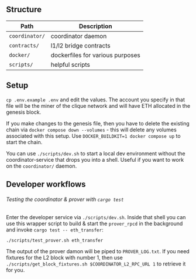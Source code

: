 ## Structure

|Path|Description|
|-|-|
|`coordinator/`|coordinator daemon|
|`contracts/`|l1/l2 bridge contracts|
|`docker/`|dockerfiles for various purposes|
|`scripts/`|helpful scripts|

## Setup
`cp .env.example .env` and edit the values. The account you specify in that file will be the miner of the clique network and will have ETH allocated in the genesis block.

If you make changes to the genesis file, then you have to delete the existing chain via `docker compose down --volumes` - this will delete any volumes associated with this setup.
Use `DOCKER_BUILDKIT=1 docker compose up` to start the chain.

You can use `./scripts/dev.sh` to start a local dev environment without the coordinator-service that drops you into a shell. Useful if you want to work on the `coordinator/` daemon.

## Developer workflows
###### Testing the coordinator & prover with `cargo test`
Enter the developer service via `./scripts/dev.sh`.
Inside that shell you can use this wrapper script to build & start the `prover_rpcd` in the background and invoke `cargo test -- eth_transfer`:
```
./scripts/test_prover.sh eth_transfer
```
The output of the prover damon will be piped to `PROVER_LOG.txt`.
If you need fixtures for the L2 block with number 1, then use `./scripts/get_block_fixtures.sh $COORDINATOR_L2_RPC_URL 1` to retrieve it for you.

